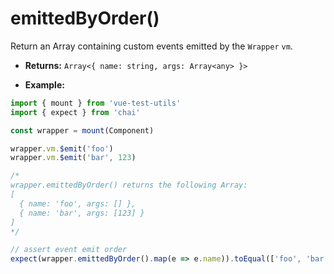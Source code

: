 # emittedByOrder()

Return an Array containing custom events emitted by the `Wrapper` `vm`.

- **Returns:** `Array<{ name: string, args: Array<any> }>`

- **Example:**

```js
import { mount } from 'vue-test-utils'
import { expect } from 'chai'

const wrapper = mount(Component)

wrapper.vm.$emit('foo')
wrapper.vm.$emit('bar', 123)

/*
wrapper.emittedByOrder() returns the following Array:
[
  { name: 'foo', args: [] },
  { name: 'bar', args: [123] }
]
*/

// assert event emit order
expect(wrapper.emittedByOrder().map(e => e.name)).toEqual(['foo', 'bar'])
```
